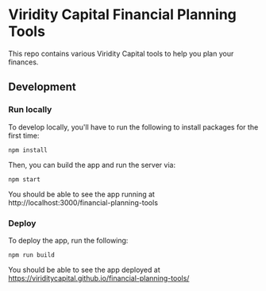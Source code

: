 # Viridity Capital Financial Planning Tools

This repo contains various Viridity Capital tools to help you plan your finances.

## Development

### Run locally

To develop locally, you'll have to run the following to install packages for the first time:

```
npm install
```

Then, you can build the app and run the server via:

```
npm start
```

You should be able to see the app running at http://localhost:3000/financial-planning-tools

### Deploy

To deploy the app, run the following:

```
npm run build
```

You should be able to see the app deployed at https://viriditycapital.github.io/financial-planning-tools/